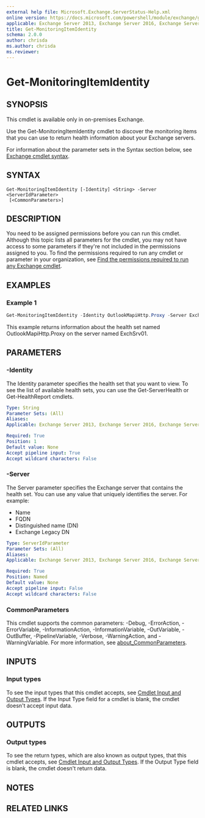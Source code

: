 ```yaml
---
external help file: Microsoft.Exchange.ServerStatus-Help.xml
online version: https://docs.microsoft.com/powershell/module/exchange/get-monitoringitemidentity
applicable: Exchange Server 2013, Exchange Server 2016, Exchange Server 2019
title: Get-MonitoringItemIdentity
schema: 2.0.0
author: chrisda
ms.author: chrisda
ms.reviewer:
---
```


# Get-MonitoringItemIdentity

## SYNOPSIS
This cmdlet is available only in on-premises Exchange.

Use the Get-MonitoringItemIdentity cmdlet to discover the monitoring items that you can use to return health information about your Exchange servers.

For information about the parameter sets in the Syntax section below, see [Exchange cmdlet syntax](https://docs.microsoft.com/powershell/exchange/exchange-cmdlet-syntax).

## SYNTAX

```
Get-MonitoringItemIdentity [-Identity] <String> -Server <ServerIdParameter>
 [<CommonParameters>]
```

## DESCRIPTION
You need to be assigned permissions before you can run this cmdlet. Although this topic lists all parameters for the cmdlet, you may not have access to some parameters if they're not included in the permissions assigned to you. To find the permissions required to run any cmdlet or parameter in your organization, see [Find the permissions required to run any Exchange cmdlet](https://docs.microsoft.com/powershell/exchange/find-exchange-cmdlet-permissions).

## EXAMPLES

### Example 1
```powershell
Get-MonitoringItemIdentity -Identity OutlookMapiHttp.Proxy -Server ExchSrv01
```

This example returns information about the health set named OutlookMapiHttp.Proxy on the server named ExchSrv01.

## PARAMETERS

### -Identity
The Identity parameter specifies the health set that you want to view. To see the list of available health sets, you can use the Get-ServerHealth or Get-HealthReport cmdlets.

```yaml
Type: String
Parameter Sets: (All)
Aliases:
Applicable: Exchange Server 2013, Exchange Server 2016, Exchange Server 2019

Required: True
Position: 1
Default value: None
Accept pipeline input: True
Accept wildcard characters: False
```

### -Server
The Server parameter specifies the Exchange server that contains the health set. You can use any value that uniquely identifies the server. For example:

- Name
- FQDN
- Distinguished name (DN)
- Exchange Legacy DN

```yaml
Type: ServerIdParameter
Parameter Sets: (All)
Aliases:
Applicable: Exchange Server 2013, Exchange Server 2016, Exchange Server 2019

Required: True
Position: Named
Default value: None
Accept pipeline input: False
Accept wildcard characters: False
```

### CommonParameters
This cmdlet supports the common parameters: -Debug, -ErrorAction, -ErrorVariable, -InformationAction, -InformationVariable, -OutVariable, -OutBuffer, -PipelineVariable, -Verbose, -WarningAction, and -WarningVariable. For more information, see [about_CommonParameters](https://go.microsoft.com/fwlink/p/?LinkID=113216).

## INPUTS

### Input types
To see the input types that this cmdlet accepts, see [Cmdlet Input and Output Types](https://go.microsoft.com/fwlink/p/?linkId=616387). If the Input Type field for a cmdlet is blank, the cmdlet doesn't accept input data.

## OUTPUTS

### Output types
To see the return types, which are also known as output types, that this cmdlet accepts, see [Cmdlet Input and Output Types](https://go.microsoft.com/fwlink/p/?linkId=616387). If the Output Type field is blank, the cmdlet doesn't return data.

## NOTES

## RELATED LINKS
